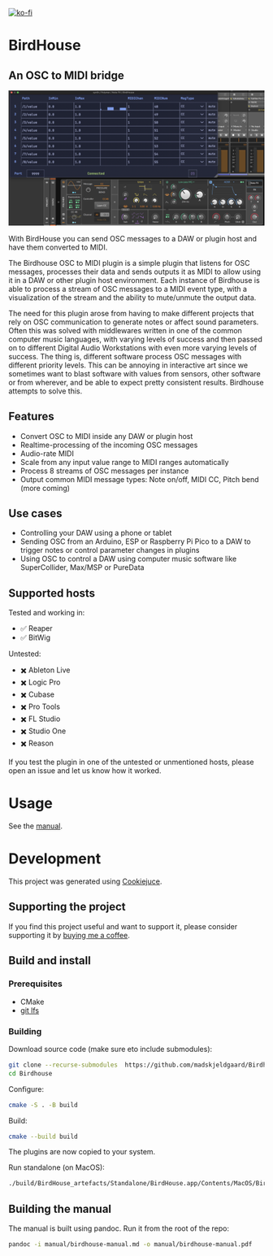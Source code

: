 [![ko-fi](https://ko-fi.com/img/githubbutton_sm.svg)](https://ko-fi.com/X8X6RXV10)

# BirdHouse
## An OSC to MIDI bridge

![Birdhouse in action](manual/bitwigcc.png) 

With BirdHouse you can send OSC messages to a DAW or plugin host and have them converted to MIDI.

The Birdhouse OSC to MIDI plugin is a simple plugin that listens for OSC messages, processes their data and sends outputs it as MIDI to allow using it in a DAW or other plugin host environment. Each instance of Birdhouse is able to process a stream of OSC messages to a MIDI event type, with a visualization of the stream and the ability to mute/unmute the output data. 

The need for this plugin arose from having to make different projects that rely on OSC communication to generate notes or affect sound parameters. Often this was solved with middlewares written in one of the common computer music languages, with varying levels of success and then passed on to different Digital Audio Workstations with even more varying levels of success. The thing is, different software process OSC messages with different priority levels. This can be annoying in interactive art since we sometimes want to blast software with values from sensors, other software or from wherever, and be able to expect pretty consistent results. Birdhouse attempts to solve this.

## Features

- Convert OSC to MIDI inside any DAW or plugin host
- Realtime-processing of the incoming OSC messages
- Audio-rate MIDI 
- Scale from any input value range to MIDI ranges automatically
- Process 8 streams of OSC messages per instance
- Output common MIDI message types: Note on/off, MIDI CC, Pitch bend (more coming)

## Use cases

- Controlling your DAW using a phone or tablet
- Sending OSC from an Arduino, ESP or Raspberry Pi Pico to a DAW to trigger notes or control parameter changes in plugins
- Using OSC to control a DAW using computer music software like SuperCollider, Max/MSP or PureData

## Supported hosts

Tested and working in:
- ✅ Reaper
- ✅ BitWig

Untested: 
- ✖️ Ableton Live
- ✖️ Logic Pro
- ✖️ Cubase
- ✖️ Pro Tools
- ✖️ FL Studio
- ✖️ Studio One
- ✖️ Reason

If you test the plugin in one of the untested or unmentioned hosts, please open an issue and let us know how it worked.

# Usage

See the [manual](manual/birdhouse-manual.pdf).

# Development

This project was generated using [Cookiejuce](github.com/madskjeldgaard/Cookiejuce).

## Supporting the project

If you find this project useful and want to support it, please consider supporting it by [buying me a coffee](https://ko-fi.com/madskjeldgaard).

## Build and install

### Prerequisites

- CMake
- [git lfs](https://docs.github.com/en/repositories/working-with-files/managing-large-files/installing-git-large-file-storage)

### Building

Download source code (make sure eto include submodules):

```bash
git clone --recurse-submodules  https://github.com/madskjeldgaard/Birdhouse.git
cd Birdhouse
```

Configure:
```bash
cmake -S . -B build
```

Build:
```bash
cmake --build build
```

The plugins are now copied to your system.

Run standalone (on MacOS):
```bash
./build/BirdHouse_artefacts/Standalone/BirdHouse.app/Contents/MacOS/BirdHouse
```

## Building the manual

The manual is built using pandoc. Run it from the root of the repo:

```bash
pandoc -i manual/birdhouse-manual.md -o manual/birdhouse-manual.pdf
```
